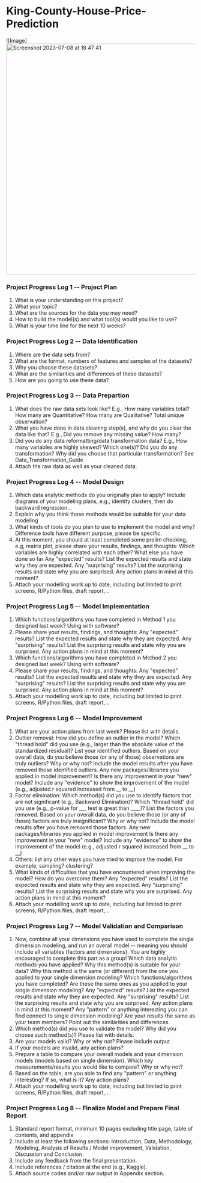 # King-County-House-Price-Prediction
![Image]<img width="614" alt="Screenshot 2023-07-08 at 18 47 41" src="https://github.com/CandiceDataAnalyst/King-County-House-Price-Prediction/assets/127648422/81dfaa75-c317-4179-a8f4-b3489d80db3b">

### Project Progress Log 1 -- Project Plan
1. What is your understanding on this project?
2. What your topic?
3. What are the sources for the data you may need?
4. How to build the model(s) and what tool(s) would you like to use?
5. What is your time line for the next 10 weeks?
### Project Progress Log 2 -- Data Identification 
1. Where are the data sets from?
2. What are the format, numbers of features and samples of the datasets?
3. Why you choose these datasets?
4. What are the similarities and differences of these datasets?
5. How are you going to use these data?
### Project Progress Log 3 -- Data Prepartion
1. What does the raw data sets look like? E.g., How many variables total? How many are Quantitative? How many are Qualitative? Total unique observation?
2. What you have done in data cleaning step(s), and why do you clear the data like that? E.g., Did you remove any missing value? How many?
3. Did you do any data reformatting/data transformation data? E.g., How many variables are highly skewed? Which one(s)? Did you do any transformation? Why did you choose that particular transformation? See Data_Transformation_Guide
4. Attach the raw data as well as your cleaned data.
### Project Progress Log 4 -- Model Design
1. Which data analytic methods do you originally plan to apply? Include diagrams of your modeling plans, e.g., identify clusters, then do backward regression...
2. Explain why you think those methods would be suitable for your data modeling
3. What kinds of tools do you plan to use to implement the model and why? Difference tools have different purpose, please be specific.
4. At this moment, you should at least completed some prelim checking, e.g, matrix plot, please share your results, findings, and thoughts:
   Which variables are highly correlated with each other?
   What else you have done so far
   Any "expected" results? List the expected results and state why they are expected.
   Any "surprising" results? List the surprising results and state why you are surprised.
   Any action plans in mind at this moment?
5. Attach your modelling work up to date, including but limited to print screens, R/Python files, draft report,...
### Project Progress Log 5 -- Model Implementation
1. Which functions/algorithms you have completed in Method 1 you designed last week? Using with software?
2. Please share your results, findings, and thoughts:
   Any "expected" results? List the expected results and state why they are expected.
   Any "surprising" results? List the surprising results and state why you are surprised.
   Any action plans in mind at this moment?
3. Which functions/algorithms you have completed in Method 2 you designed last week? Using with software?
4. Please share your results, findings, and thoughts:
   Any "expected" results? List the expected results and state why they are expected.
   Any "surprising" results? List the surprising results and state why you are surprised.
   Any action plans in mind at this moment?
6. Attach your modelling work up to date, including but limited to print screens, R/Python files, draft report,...
### Project Progress Log 6 -- Model Improvement
1. What are your action plans from last week? Please list with details.
2. Outlier removal:
   How did you define an outlier in the model? Which "thread hold" did you use (e.g., larger than the absolute value of the        standardized residual)?
   List your identified outliers.
   Based on your overall data, do you believe those (or any of those) observations are truly outliers? Why or why not?
   Include the model results after you have removed those identified outliers. Any new packages/libraries you applied in model
   improvement?
   Is there any improvement in your "new" model? Include any "evidence" to show the improvement of the model (e.g., adjusted r
   squared increased from __ to __)  
3. Factor elimination:
   Which method(s) did you use to identify factors that are not significant (e.g., Backward Elimination)? Which "thread hold"
   did you use (e.g., p-value for ___ test is great than ____)?
   List the factors you removed.
   Based on your overall data, do you believe those (or any of those) factors are truly insignificant? Why or why not?
   Include the model results after you have removed those factors. Any new packages/libraries you applied in model improvement
   Is there any improvement in your "new" model? Include any "evidence" to show the improvement of the model (e.g., adjusted r
   squared increased from __ to __)
4. Others: list any other ways you have tried to improve the model. For example, sampling? clustering?
5. What kinds of difficulties that you have encountered when improving the model? How do you overcome them?
   Any "expected" results? List the expected results and state why they are expected.
   Any "surprising" results? List the surprising results and state why you are surprised.
   Any action plans in mind at this moment?
6. Attach your modelling work up to date, including but limited to print screens, R/Python files, draft report,...
### Project Progress Log 7 -- Model Validation and Comparison 
1. Now, combine all your dimensions you have used to complete the single dimension modeling, and run an overall model -- meaning you should include all variables (factors and dimensions). You are highly encouraged to complete this part as a group!
   Which data analytic methods you have applied? Why this method(s) is suitable for your data? Why this method is the same (or
   different) from the one you applied to your single dimension modeling?
   Which functions/algorithms you have completed? Are these the same ones as you applied to your single dimension modeling?
   Any "expected" results? List the expected results and state why they are expected.
   Any "surprising" results? List the surprising results and state why you are surprised.
   Any action plans in mind at this moment?
   Any "pattern" or anything interesting you can find connect to single dimension modeling?
   Are your results the same as your team members? Point out the similarities and differences.
2. Which method(s) did you use to validate the model? Why did you choose such method(s)? Please list with details.
3. Are your models valid? Why or why not? Please include output
4. If your models are invalid, any action plans?
5. Prepare a table to compare your overall models and your dimension models (models based on single dimension). Which key measurements/results you would like to compare? Why or why not?
6. Based on the table, are you able to find any "pattern" or anything interesting? If so, what is it? Any action plans?
7. Attach your modelling work up to date, including but limited to print screens, R/Python files, draft report,...
### Project Progress Log 8 -- Finalize Model and Prepare Final Report
1. Standard report format, minimum 10 pages excluding title page, table of contents, and appendix
2. Include at least the following sections: Introduction, Data, Methodology, Modeling, Analysis of Results / Model improvement, Validation, Discussion and Conclusion.
3. Include any feedback from the final presentation.
4. Include references / citation at the end (e.g., Kaggle).
5. Attach source codes and/or raw output in Appendix section.
